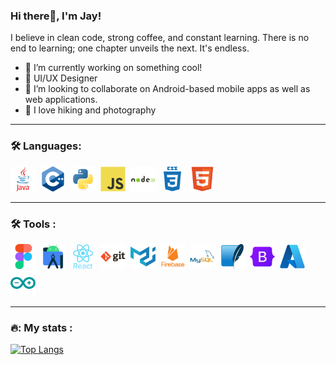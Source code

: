 ### Hi there👋, I'm Jay!

I believe in clean code, strong coffee, and constant learning.
There is no end to learning; one chapter unveils the next. It's endless.

- 🔭 I’m currently working on something cool!
- 🌱 UI/UX Designer
- 👯 I’m looking to collaborate on Android-based mobile apps as well as web applications.
- 🌿 I love hiking and photography

---

### :hammer_and_wrench: Languages:
<div>
  <img src="https://github.com/devicons/devicon/blob/master/icons/java/java-original-wordmark.svg" title="Java" alt="Java" width="40" height="40"/>&nbsp;
  <img src="https://github.com/devicons/devicon/blob/master/icons/cplusplus/cplusplus-original.svg" title="cplusplus" alt="cplusplus" width="40" height="40"/>&nbsp;
  <img src="https://github.com/devicons/devicon/blob/master/icons/python/python-original.svg" title="Python" alt="Python" width="40" height="40"/>&nbsp;
  <img src="https://github.com/devicons/devicon/blob/master/icons/javascript/javascript-original.svg" title="JavaScript" alt="JavaScript" width="40" height="40"/>&nbsp;
  <img src="https://github.com/devicons/devicon/blob/master/icons/nodejs/nodejs-original-wordmark.svg" title="NodeJS" alt="NodeJS" width="40" height="40"/>&nbsp;
  <img src="https://github.com/devicons/devicon/blob/master/icons/css3/css3-plain-wordmark.svg"  title="CSS3" alt="CSS" width="40" height="40"/>&nbsp;
  <img src="https://github.com/devicons/devicon/blob/master/icons/html5/html5-original.svg" title="HTML5" alt="HTML" width="40" height="40"/>
</div>

---

### :hammer_and_wrench: Tools :

<div>
  <img src="https://github.com/devicons/devicon/blob/master/icons/figma/figma-original.svg" title="figma" alt="figma" width="40" height="40"/>&nbsp;
  <img src="https://github.com/devicons/devicon/blob/master/icons/androidstudio/androidstudio-original.svg" title="Android" alt="Android" width="40" height="40"/>&nbsp;
  <img src="https://github.com/devicons/devicon/blob/master/icons/react/react-original-wordmark.svg" title="React" alt="React" width="40" height="40"/>&nbsp;
  <img src="https://github.com/devicons/devicon/blob/master/icons/git/git-original-wordmark.svg" title="Git" **alt="Git" width="40" height="40"/>&nbsp;
  <img src="https://github.com/devicons/devicon/blob/master/icons/materialui/materialui-original.svg" title="Material UI" alt="Material UI" width="40" height="40"/>&nbsp;
  <img src="https://github.com/devicons/devicon/blob/master/icons/firebase/firebase-plain-wordmark.svg" title="Firebase" alt="Firebase" width="40" height="40"/>&nbsp;
  <img src="https://github.com/devicons/devicon/blob/master/icons/mysql/mysql-original-wordmark.svg" title="MySQL"  alt="MySQL" width="40" height="40"/>&nbsp;
  <img src="https://github.com/devicons/devicon/blob/master/icons/sqlite/sqlite-original.svg" title="SQLite" alt="SQLite" width="40" height="40"/>&nbsp;
  <img src="https://github.com/devicons/devicon/blob/master/icons/bootstrap/bootstrap-original.svg" title="Bootstrap" alt="Bootstrap" width="40" height="40"/>&nbsp;
  <img src="https://github.com/devicons/devicon/blob/master/icons/azure/azure-original.svg" title="MS Azure" alt="MS Azure" width="40" height="40"/>&nbsp;
  <img src="https://github.com/devicons/devicon/blob/master/icons/arduino/arduino-original.svg" title="Arduino" alt="Arduino" width="40" height="40"/>&nbsp;
</div>

---
### 🔥: My stats :
[![Top Langs](https://github-readme-stats.vercel.app/api/top-langs/?username=jayvadgama&layout=compact&theme=vision-friendly-dark)](https://github.com/anuraghazra/github-readme-stats)
